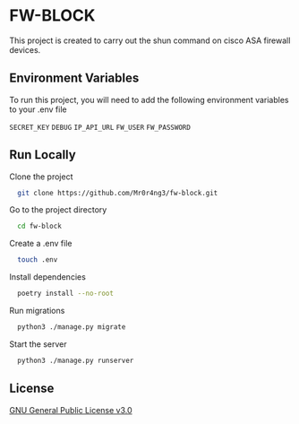 # FW-BLOCK

This project is created to carry out the shun command on cisco ASA firewall devices.


## Environment Variables

To run this project, you will need to add the following environment variables to your .env file

`SECRET_KEY`
`DEBUG`
`IP_API_URL`
`FW_USER`
`FW_PASSWORD`

## Run Locally

Clone the project

```bash
  git clone https://github.com/Mr0r4ng3/fw-block.git
```

Go to the project directory

```bash
  cd fw-block
```

Create a .env file

```bash
  touch .env
```

Install dependencies

```bash
  poetry install --no-root
```

Run migrations
```bash
  python3 ./manage.py migrate
```
Start the server
```bash
  python3 ./manage.py runserver
```

## License

[GNU General Public License v3.0](https://choosealicense.com/licenses/gpl-3.0/)

